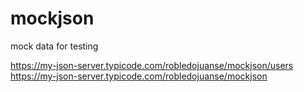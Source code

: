 # mockjson
mock data for testing

https://my-json-server.typicode.com/robledojuanse/mockjson/users
https://my-json-server.typicode.com/robledojuanse/mockjson
